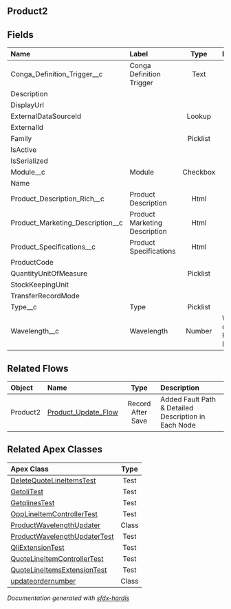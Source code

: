 ## Product2

<!-- Object description -->

## Fields

| Name      | Label | Type | Description |
| :-------- | :---- | :--: | :---------- | 
| Conga_Definition_Trigger__c | Conga Definition Trigger | Text | <!-- --> |
| Description |  |  | <!-- --> |
| DisplayUrl |  |  | <!-- --> |
| ExternalDataSourceId |  | Lookup | <!-- --> |
| ExternalId |  |  | <!-- --> |
| Family |  | Picklist | <!-- --> |
| IsActive |  |  | <!-- --> |
| IsSerialized |  |  | <!-- --> |
| Module__c | Module | Checkbox | <!-- --> |
| Name |  |  | <!-- --> |
| Product_Description_Rich__c | Product Description | Html | <!-- --> |
| Product_Marketing_Description__c | Product Marketing Description | Html | <!-- --> |
| Product_Specifications__c | Product Specifications | Html | <!-- --> |
| ProductCode |  |  | <!-- --> |
| QuantityUnitOfMeasure |  | Picklist | <!-- --> |
| StockKeepingUnit |  |  | <!-- --> |
| TransferRecordMode |  |  | <!-- --> |
| Type__c | Type | Picklist | <!-- --> |
| Wavelength__c | Wavelength | Number | Wavelength of the Product Laser |


## Related Flows

| Object | Name      | Type | Description |
| :----  | :-------- | :--: | :---------- | 
| Product2 | [Product_Update_Flow](../flows/Product_Update_Flow.md) |  Record After Save | Added Fault Path & Detailed Description in Each Node |


## Related Apex Classes

| Apex Class | Type |
| :----      | :--: | 
| [DeleteQuoteLineItemsTest](../apex/DeleteQuoteLineItemsTest.md) | Test |
| [GetoliTest](../apex/GetoliTest.md) | Test |
| [GetqlinesTest](../apex/GetqlinesTest.md) | Test |
| [OppLineItemControllerTest](../apex/OppLineItemControllerTest.md) | Test |
| [ProductWavelengthUpdater](../apex/ProductWavelengthUpdater.md) | Class |
| [ProductWavelengthUpdaterTest](../apex/ProductWavelengthUpdaterTest.md) | Test |
| [QliExtensionTest](../apex/QliExtensionTest.md) | Test |
| [QuoteLineItemControllerTest](../apex/QuoteLineItemControllerTest.md) | Test |
| [QuoteLineItemsExtensionTest](../apex/QuoteLineItemsExtensionTest.md) | Test |
| [updateordernumber](../apex/updateordernumber.md) | Class |




_Documentation generated with [sfdx-hardis](https://sfdx-hardis.cloudity.com)_
